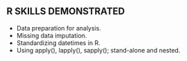 ## R SKILLS DEMONSTRATED
- Data preparation for analysis.
- Missing data imputation.
- Standardizing datetimes in R.
- Using apply(), lapply(), sapply(); stand-alone and nested.

